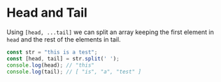 # Head and Tail

Using `[head, ...tail]` we can split an array keeping the first element in `head` and the rest of the elements in tail.

```javascript
const str = "this is a test";
const [head, tail] = str.split(' ');
console.log(head); // "this"
console.log(tail); // [ "is", "a", "test" ]
```
